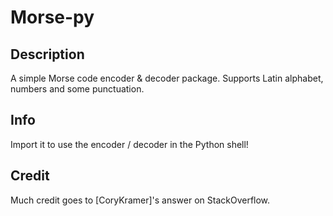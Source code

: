 # Morse-py

## Description

A simple Morse code encoder & decoder package. Supports Latin alphabet, numbers and some punctuation.

## Info

Import it to use the encoder / decoder in the Python shell!

## Credit

Much credit goes to [CoryKramer]'s answer on StackOverflow.
